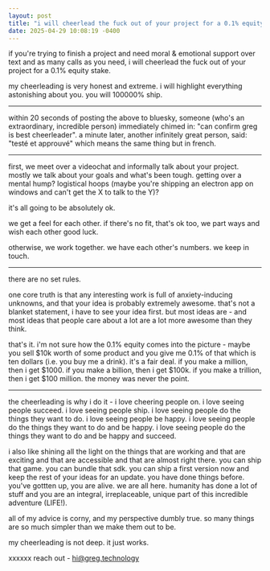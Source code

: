 ```yaml
---
layout: post
title: "i will cheerlead the fuck out of your project for a 0.1% equity stake"
date: 2025-04-29 10:08:19 -0400
---
```


if you're trying to finish a project and need moral & emotional support over text and as many calls as you need, i will cheerlead the fuck out of your project for a 0.1% equity stake.

my cheerleading is very honest and extreme. i will highlight everything astonishing about you. you will 100000% ship.

---

within 20 seconds of posting the above to bluesky, someone (who's an extraordinary, incredible person) immediately chimed in: "can confirm greg is best cheerleader". a minute later, another infinitely great person, said: "testé et approuvé" which means the same thing but in french.

---

first, we meet over a videochat and informally talk about your project. mostly we talk about your goals and what's been tough. getting over a mental hump? logistical hoops (maybe you're shipping an electron app on windows and can't get the X to talk to the Y)?

it's all going to be absolutely ok.

we get a feel for each other. if there's no fit, that's ok too, we part ways and wish each other good luck.

otherwise, we work together. we have each other's numbers. we keep in touch.

---

there are no set rules.

one core truth is that any interesting work is full of anxiety-inducing unknowns, and that your idea is probably extremely awesome. that's not a blanket statement, i have to see your idea first. but most ideas are - and most ideas that people care about a lot are a lot more awesome than they think.

that's it. i'm not sure how the 0.1% equity comes into the picture - maybe you sell $10k worth of some product and you give me 0.1% of that which is ten dollars (i.e. you buy me a drink). it's a fair deal. if you make a million, then i get $1000. if you make a billion, then i get $100k. if you make a trillion, then i get $100 million. the money was never the point.

---

the cheerleading is why i do it - i love cheering people on. i love seeing people succeed. i love seeing people ship. i love seeing people do the things they want to do. i love seeing people be happy. i love seeing people do the things they want to do and be happy. i love seeing people do the things they want to do and be happy and succeed.

i also like shining all the light on the things that are working and that are exciting and that are accessible and that are almost right there. you can ship that game. you can bundle that sdk. you can ship a first version now and keep the rest of your ideas for an update. you have done things before. you've gottten up, you are alive. we are all here. humanity has done a lot of stuff and you are an integral, irreplaceable, unique part of this incredible adventure (LIFE!).

all of my advice is corny, and my perspective dumbly true. so many things are so much simpler than we make them out to be.

my cheerleading is not deep. it just works.

xxxxxx reach out - [hi@greg.technology](mailto:hi@greg.technology)
